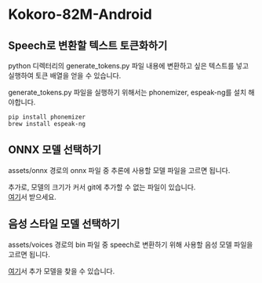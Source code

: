 # Kokoro-82M-Android
## Speech로 변환할 텍스트 토큰화하기
python 디렉터리의 generate_tokens.py 파일 내용에 변환하고 싶은 텍스트를 넣고 실행하여 토큰 배열을 얻을 수 있습니다.

generate_tokens.py 파일을 실행하기 위해서는 phonemizer, espeak-ng를 설치 해야합니다.

```shell
pip install phonemizer
brew install espeak-ng
```

## ONNX 모델 선택하기
assets/onnx 경로의 onnx 파일 중 추론에 사용할 모델 파일을 고르면 됩니다.

추가로, 모델의 크기가 커서 git에 추가할 수 없는 파일이 있습니다.  
[여기](https://huggingface.co/onnx-community/Kokoro-82M-ONNX/tree/main/onnx)서 받으세요.

## 음성 스타일 모델 선택하기
assets/voices 경로의 bin 파일 중 speech로 변환하기 위해 사용할 음성 모델 파일을 고르면 됩니다.

[여기](https://huggingface.co/onnx-community/Kokoro-82M-ONNX/tree/main/voices)서 추가 모델을 찾을 수 있습니다.
